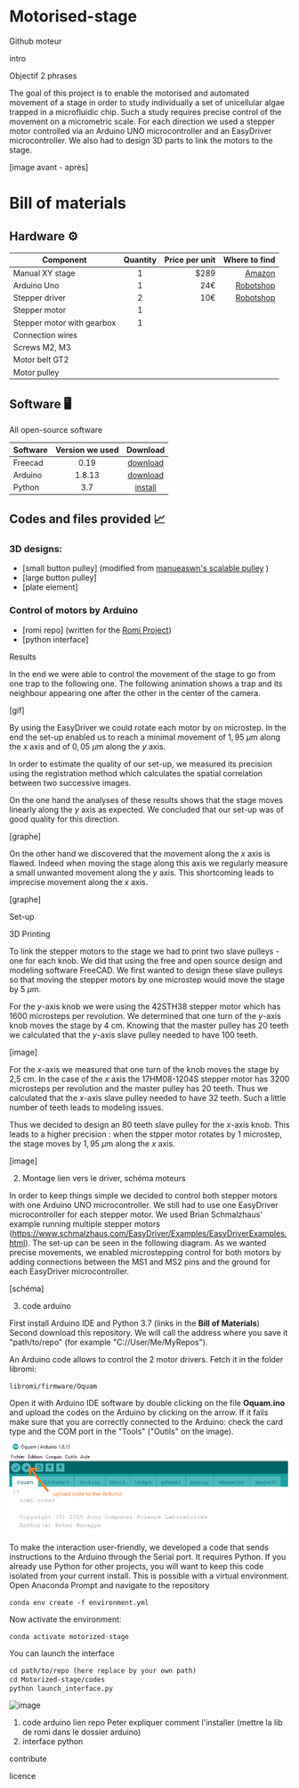 # Motorised-stage

Github moteur

intro

Objectif 2 phrases

The goal of this project is to enable the motorised and automated movement of a stage in order to study individually a set of unicellular algae trapped in a microfluidic chip. Such a study requires precise control of the movement on a micrometric scale. For each direction we used a stepper motor controlled via an Arduino UNO microcontroller and an EasyDriver microcontroller. We also had to design 3D parts to link the motors to the stage. 

[image avant - après]


# Bill of materials

## Hardware :gear:

| Component|      Quantity      |  Price per unit | Where to find |  
|----------|:-------------:|------:|------:|  
| Manual XY stage |  1 | $289 | [Amazon](https://www.manualpositioning.com/e_products_show/?id=45)|  
| Arduino Uno |    1   |   24€ | [Robotshop](https://www.robotshop.com/eu/fr/microcontroleur-arduino-uno-r3-usb.html)|  
| Stepper driver | 2 |    10€ | [Robotshop](https://www.robotshop.com/eu/fr/controleur-moteur-pas-easydriver.html?gclid=EAIaIQobChMIhLiChaj58QIVxQwGAB1bUgYvEAQYASABEgIi8vD_BwE) |  
| Stepper motor |1 | |  
| Stepper motor with gearbox | 1| |  
| Connection wires | | |  
| Screws M2, M3 | | |  
| Motor belt GT2 | | |
| Motor pulley | | | |

## Software :desktop_computer:
All open-source software

| Software | Version we used | Download |
|----------|:-------------:|:-------------:|  
| Freecad | 0.19 |  [download](https://wiki.freecadweb.org/Download)
| Arduino | 1.8.13 | [download](https://www.arduino.cc/en/software)
| Python  | 3.7 |[install](https://github.com/Alienor134/Teaching/blob/master/Python/Installing_Anaconda_creating_environment.md)



## Codes and files provided :chart_with_upwards_trend:

### 3D designs: 
- [small button pulley]  (modified from [manueaswn's scalable pulley](https://www.thingiverse.com/thing:387598 ) )
- [large button pulley]
- [plate element]

### Control of motors by Arduino 
- [romi repo] (written for the [Romi Project](https://github.com/romi/libromi))
- [python interface]


Results

In the end we were able to control the movement of the stage to go from one trap to the following one. The following animation shows a trap and its neighbour appearing one after the other in the center of the camera.

[gif]

By using the EasyDriver we could rotate each motor by on microstep. In the end the set-up enabled us to reach a minimal movement of $1,95$ $\mu$m along the $x$ axis and of $0,05$ $\mu$m along the $y$ axis.

In order to estimate the quality of our set-up, we measured its precision using the registration method which calculates the spatial correlation between two successive images.

On the one hand the analyses of these results shows that the stage moves linearly along the $y$ axis as expected. We concluded that our set-up was of good quality for this direction.

[graphe]

On the other hand we discovered that the movement along the $x$ axis is flawed. Indeed when moving the stage along this axis we regularly measure a small unwanted movement along the $y$ axis. This shortcoming leads to imprecise movement along the $x$ axis.

[graphe]

Set-up

3D Printing

To link the stepper motors to the stage we had to print two slave pulleys - one for each knob. We did that using the free and open source design and modeling software FreeCAD. We first wanted to design these slave pulleys so that moving the stepper motors by one microstep would move the stage by $5$ $\mu$m.

For the $y$-axis knob we were using the 42STH38 stepper motor which has 1600 microsteps per revolution. We determined that one turn of the $y$-axis knob moves the stage by 4 cm. Knowing that the master pulley has 20 teeth we calculated that the $y$-axis slave pulley needed to have 100 teeth.

[image]

For the $x$-axis we measured that one turn of the knob moves the stage by 2,5 cm. In the case of the $x$ axis the 17HM08-1204S stepper motor has 3200 microsteps per revolution and the master pulley has 20 teeth. Thus we calculated that the $x$-axis slave pulley needed to have 32 teeth. Such a little number of teeth leads to modeling issues.

Thus we decided to design an 80 teeth slave pulley for the $x$-axis knob. This leads to a higher precision : when the stpper motor rotates by 1 microstep, the stage moves by $1,95$ $\mu$m along the $x$ axis.

[image]

2. Montage 
lien vers le driver, schéma moteurs

In order to keep things simple we decided to control both stepper motors with one Arduino UNO microcontroller. We still had to use one EasyDriver microcontroller for each stepper motor. We used Brian Schmalzhaus' example running multiple stepper motors (https://www.schmalzhaus.com/EasyDriver/Examples/EasyDriverExamples.html). The set-up can be seen in the following diagram. As we wanted precise movements, we enabled microstepping control for both motors by adding connections between the MS1 and MS2 pins and the ground for each EasyDriver microcontroller.

[schéma]

3. code arduino

First install Arduino IDE and Python 3.7 (links in the **Bill of Materials**)  
Second download this repository. We will call the address where you save it "path/to/repo" (for example "C://User/Me/MyRepos").

An Arduino code allows to control the 2 motor drivers. Fetch it in the folder libromi:

```
libromi/firmware/Oquam
```
Open it with Arduino IDE software by double clicking on the file **Oquam.ino** and upload the codes on the Arduino by clicking on the arrow. If it fails make sure that you are correctly connected to the Arduino: check the card type and the COM port in the "Tools" ("Outils" on the image). 

![image_arduino](images/upload_arduino.png)

To make the interaction user-friendly, we developed a code that sends instructions to the Arduino through the Serial port. It requires Python. If you already use Python for other projects, you will want to keep this code isolated from your current install. This is possible with a virtual environment. Open Anaconda Prompt and navigate to the repository

```
conda env create -f environment.yml
```
Now activate the environment:  

```
conda activate motorized-stage
``` 

You can launch the interface 

```
cd path/to/repo (here replace by your own path)
cd Motorized-stage/codes
python launch_interface.py
```
![image](image)



1. code arduino
lien repo Peter expliquer comment l'installer (mettre la lib de romi dans le dossier arduino)
4. interface python

contribute 

licence

